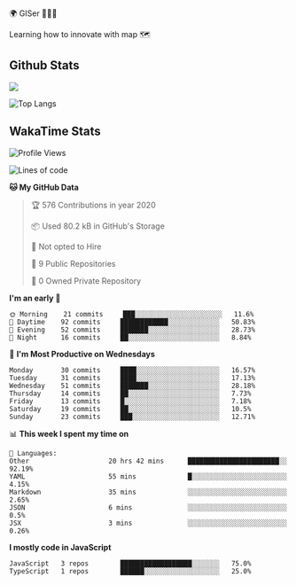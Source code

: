 🌍 GISer 👨🏻‍💻

Learning how to innovate with map 🗺

## Github Stats

![](https://github-readme-stats.vercel.app/api?username=lkcozy&show_icons=true&theme=tokyonight&hide_title=true)

![Top Langs](https://github-readme-stats.vercel.app/api/top-langs/?username=lkcozy&layout=compact&theme=tokyonight)

## WakaTime Stats

<!--START_SECTION:waka-->
![Profile Views](http://img.shields.io/badge/Profile%20Views-21-blue)

![Lines of code](https://img.shields.io/badge/From%20Hello%20World%20I've%20written-300620%20Lines%20of%20code-blue)

**🐱 My GitHub Data** 

> 🏆 576 Contributions in year 2020
 > 
> 📦 Used 80.2 kB in GitHub's Storage 
 > 
> 🚫 Not opted to Hire
 > 
> 📜 9 Public Repositories 
 > 
> 🔑 0 Owned Private Repository 
 > 
**I'm an early 🐤** 

```text
🌞 Morning    21 commits     ███░░░░░░░░░░░░░░░░░░░░░░   11.6% 
🌆 Daytime    92 commits     ████████████░░░░░░░░░░░░░   50.83% 
🌃 Evening    52 commits     ███████░░░░░░░░░░░░░░░░░░   28.73% 
🌙 Night      16 commits     ██░░░░░░░░░░░░░░░░░░░░░░░   8.84%

```
📅 **I'm Most Productive on Wednesdays** 

```text
Monday       30 commits     ████░░░░░░░░░░░░░░░░░░░░░   16.57% 
Tuesday      31 commits     ████░░░░░░░░░░░░░░░░░░░░░   17.13% 
Wednesday    51 commits     ███████░░░░░░░░░░░░░░░░░░   28.18% 
Thursday     14 commits     ██░░░░░░░░░░░░░░░░░░░░░░░   7.73% 
Friday       13 commits     █░░░░░░░░░░░░░░░░░░░░░░░░   7.18% 
Saturday     19 commits     ██░░░░░░░░░░░░░░░░░░░░░░░   10.5% 
Sunday       23 commits     ███░░░░░░░░░░░░░░░░░░░░░░   12.71%

```


📊 **This week I spent my time on** 

```text
💬 Languages: 
Other                    20 hrs 42 mins      ███████████████████████░░   92.19% 
YAML                     55 mins             █░░░░░░░░░░░░░░░░░░░░░░░░   4.15% 
Markdown                 35 mins             ░░░░░░░░░░░░░░░░░░░░░░░░░   2.65% 
JSON                     6 mins              ░░░░░░░░░░░░░░░░░░░░░░░░░   0.5% 
JSX                      3 mins              ░░░░░░░░░░░░░░░░░░░░░░░░░   0.26%

```

**I mostly code in JavaScript** 

```text
JavaScript   3 repos        ██████████████████░░░░░░░   75.0% 
TypeScript   1 repos        ██████░░░░░░░░░░░░░░░░░░░   25.0%

```



<!--END_SECTION:waka-->

